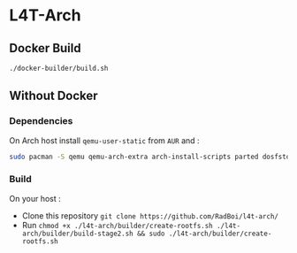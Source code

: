 # L4T-Arch

## Docker Build

```sh
./docker-builder/build.sh
```

## Without Docker

### Dependencies

On Arch host install `qemu-user-static` from `AUR` and :

```sh
sudo pacman -S qemu qemu-arch-extra arch-install-scripts parted dosfstools wget libarchive p7zip unzip
```

### Build

On your host :

- Clone this repository `git clone https://github.com/RadBoi/l4t-arch/`
- Run `chmod +x ./l4t-arch/builder/create-rootfs.sh ./l4t-arch/builder/build-stage2.sh && sudo ./l4t-arch/builder/create-rootfs.sh`

